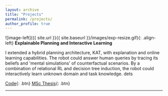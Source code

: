 ```yaml
---
layout: archive
title: "Projects"
permalink: /projects/
author_profile: true
---
```



![image-left]({{ site.url }}{{ site.baseurl }}/images/exp-resize.gif){: .align-left}  **Explainable Planning and Interactive Learning** 

I extended a hybrid planning architecture, KAT, with explanation and online learning capabilities. The robot could answer human queries by tracing its beliefs and 'mental simulations' of counterfactual scenarios. By a combination of relational RL and decision tree induction, the robot could interactively learn unknown domain and task knowledge. dets

[Code](https://github.com/SridharSola/Explanations-and-Learning){: .btn} [MSc Thesis](https://drive.google.com/file/d/1DNTGtDMFa1xbxG65BY_Vduoroh-ChRxH/view?usp=sharing){: .btn}   



      
---
